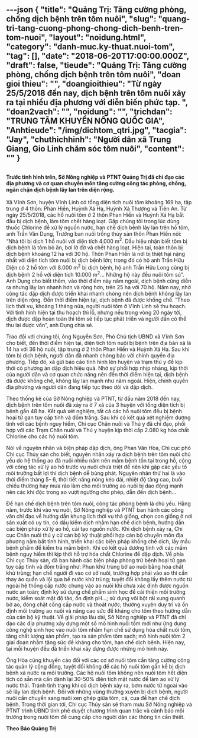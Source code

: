 ---json
{
    "title": "Quảng Trị: Tăng cường phòng, chống dịch bệnh trên tôm nuôi",
    "slug": "quang-tri-tang-cuong-phong-chong-dich-benh-tren-tom-nuoi",
    "layout": "noidung.html",
    "category": "danh-muc.ky-thuat.nuoi-tom",
    "tag": [],
    "date": "2018-06-20T17:00:00.000Z",
    "draft": false,
    "tieude": "Quảng Trị: Tăng cường phòng, chống dịch bệnh trên tôm nuôi",
    "doan gioi thieu": "",
    "doangioithieu": "Từ ngày 25/5/2018 đến nay, dịch bệnh trên tôm nuôi xảy ra tại nhiều địa phương với diễn biến phức tạp. ",
    "doan2vach": "",
    "noidung": "",
    "trichdan": "TRUNG TÂM KHUYẾN NÔNG QUỐC GIA",
    "Anhtieude": "/img/dichtom_qtri.jpg",
    "tacgia": "Jay",
    "chuthichhinh": "Người dân xã Trung Giang, Gio Linh chăm sóc tôm nuôi",
    "__content__": ""
}
---
<h2><span style="font-size:14px">Trước t&igrave;nh h&igrave;nh tr&ecirc;n, Sở N&ocirc;ng nghiệp v&agrave; PTNT Quảng Trị đ&atilde; chỉ đạo c&aacute;c địa phương v&agrave; cơ quan chuy&ecirc;n m&ocirc;n tăng cường c&ocirc;ng t&aacute;c ph&ograve;ng, chống, ngăn chặn dịch bệnh l&acirc;y lan tr&ecirc;n diện rộng.</span></h2>

<ul>
</ul>

<p><span style="font-size:14px">X&atilde; Vĩnh Sơn, huyện Vĩnh Linh c&oacute; tổng diện t&iacute;ch nu&ocirc;i t&ocirc;m khoảng 169 ha, tập trung ở 4 th&ocirc;n: Phan Hiền, Huỳnh X&aacute; Hạ, Huỳnh X&aacute; Thượng v&agrave; Ti&ecirc;n An. Từ ng&agrave;y 25/5/2018, c&aacute;c hồ nu&ocirc;i t&ocirc;m ở 2 th&ocirc;n Phan Hiền v&agrave; Huỳnh X&aacute; Hạ bắt đầu bị dịch bệnh, l&agrave;m t&ocirc;m chết h&agrave;ng loạt. Gặp ch&uacute;ng t&ocirc;i trong l&uacute;c d&ugrave;ng thuốc Chlorine để xử l&yacute; nguồn nước, hạn chế dịch bệnh l&acirc;y lan tr&ecirc;n hồ t&ocirc;m, anh Trần Văn Dụng, Trưởng ban nu&ocirc;i trồng thủy sản th&ocirc;n Phan Hiền n&oacute;i: &ldquo;Nh&agrave; t&ocirc;i bị dịch 1 hồ nu&ocirc;i với diện t&iacute;ch 4.000 m<sup>2</sup>. Dấu hiệu nhận biết t&ocirc;m bị dịch bệnh l&agrave; t&ocirc;m bỏ ăn, bơi lờ đờ v&agrave; chết h&agrave;ng loạt. Hiện tại, to&agrave;n th&ocirc;n bị dịch bệnh khoảng 12 ha với 30 hộ. Th&ocirc;n Phan Hiền l&agrave; nơi bị thiệt hại nặng nhất với diện t&iacute;ch t&ocirc;m nu&ocirc;i bị dịch bệnh lớn; trong đ&oacute; c&oacute; hộ anh Trần Hữu Diện c&oacute; 2 hồ t&ocirc;m với 8.000 m<sup>2</sup>&nbsp;bị dịch bệnh, hộ anh Trần Hữu Long cũng bị dịch bệnh 2 hồ với diện t&iacute;ch 10.000 m<sup>2</sup>&hellip; Những hộ n&agrave;y đều nu&ocirc;i t&ocirc;m s&uacute;&rdquo;. Anh Dụng cho biết th&ecirc;m, v&agrave;o thời điểm n&agrave;y năm ngo&aacute;i, dịch bệnh cũng diễn ra nhưng l&acirc;y lan nhanh hơn v&agrave; rộng hơn, tr&ecirc;n 25 ha với 70 hộ. Năm nay, nhờ c&ocirc;ng t&aacute;c dập dịch được triển khai nhanh ch&oacute;ng n&ecirc;n dịch bệnh kh&ocirc;ng l&acirc;y lan tr&ecirc;n diện rộng. Đến thời điểm hiện tại, dịch bệnh đ&atilde; được khống chế. &ldquo;Theo lịch thời vụ, khoảng 1 th&aacute;ng nữa, người nu&ocirc;i t&ocirc;m ở Vĩnh Linh sẽ thu hoạch. Với t&igrave;nh h&igrave;nh hiện tại thu hoạch th&igrave; lỗ, nhưng nếu trong v&ograve;ng 20 ng&agrave;y tới, dịch được dập ho&agrave;n to&agrave;n th&igrave; t&ocirc;m sẽ tiếp tục ph&aacute;t triển v&agrave; người d&acirc;n c&oacute; thể thu lại được vốn&rdquo;, anh Dụng chia sẻ.</span></p>

<p><span style="font-size:14px">Trao đổi với ch&uacute;ng t&ocirc;i, &ocirc;ng Nguyễn Sơn, Ph&oacute; Chủ tịch UBND x&atilde; Vĩnh Sơn cho biết, đến thời điểm hiện tại, diện t&iacute;ch t&ocirc;m nu&ocirc;i bị bệnh tr&ecirc;n địa b&agrave;n x&atilde; l&agrave; 14 ha với 36 hộ nu&ocirc;i, tập trung ở 2 th&ocirc;n Phan Hiền v&agrave; Huỳnh X&aacute; Hạ. Sau khi t&ocirc;m bị dịch bệnh, người d&acirc;n đ&atilde; nhanh ch&oacute;ng b&aacute;o với ch&iacute;nh quyền địa phương. Tiếp đ&oacute;, x&atilde; gửi b&aacute;o c&aacute;o t&igrave;nh h&igrave;nh l&ecirc;n huyện v&agrave; trạm th&uacute; y để kịp thời c&oacute; phương &aacute;n dập dịch hiệu quả. Nhờ sự phối hợp nhịp nh&agrave;ng, kịp thời của người d&acirc;n v&agrave; cơ quan chức năng n&ecirc;n đến thời điểm hiện tại, dịch bệnh đ&atilde; được khống chế, kh&ocirc;ng l&acirc;y lan mạnh như năm ngo&aacute;i. Hiện, ch&iacute;nh quyền địa phương v&agrave; người d&acirc;n đang tiếp tục theo d&otilde;i v&agrave; dập dịch.</span></p>

<p><span style="font-size:14px">Theo thống k&ecirc; của Sở N&ocirc;ng nghiệp v&agrave; PTNT, từ đầu năm 2018 đến nay, dịch bệnh tr&ecirc;n t&ocirc;m nu&ocirc;i đ&atilde; xảy ra ở 7 x&atilde; của 3 huyện với tổng diện t&iacute;ch bị bệnh gần 48 ha. Kết quả x&eacute;t nghiệm, tất cả c&aacute;c hồ nu&ocirc;i t&ocirc;m đều bị bệnh hoại tử gan tụy cấp t&iacute;nh v&agrave; đốm trắng. Sau khi c&oacute; kết quả x&eacute;t nghiệm dương t&iacute;nh với c&aacute;c bệnh nguy hiểm, Chi cục Chăn nu&ocirc;i v&agrave; Th&uacute; y đ&atilde; chỉ đạo, phối hợp với c&aacute;c Trạm Chăn nu&ocirc;i v&agrave; Th&uacute; y huyện kịp thời cấp 2.080 kg h&oacute;a chất Chlorine cho c&aacute;c hộ nu&ocirc;i t&ocirc;m.</span></p>

<p><span style="font-size:14px">N&oacute;i về nguy&ecirc;n nh&acirc;n v&agrave; biện ph&aacute;p dập dịch, &ocirc;ng Phan Văn H&ograve;a, Chi cục ph&oacute; Chi cục Thủy sản cho biết, nguy&ecirc;n nh&acirc;n xảy ra dịch bệnh tr&ecirc;n t&ocirc;m nu&ocirc;i chủ yếu do hệ thống ao đ&atilde; nu&ocirc;i nhiều năm n&ecirc;n mầm bệnh tồn tại trong hồ, cộng với c&ocirc;ng t&aacute;c xử l&yacute; ao hồ trước vụ nu&ocirc;i chưa triệt để n&ecirc;n khi gặp c&aacute;c yếu tố m&ocirc;i trường bất lợi th&igrave; dịch bệnh dễ b&ugrave;ng ph&aacute;t. Nguy&ecirc;n nh&acirc;n thứ hai l&agrave; v&agrave;o thời điểm th&aacute;ng 5- 6, thời tiết nắng n&oacute;ng k&eacute;o d&agrave;i, nhiệt độ tăng cao, buổi chiều thường hay mưa r&agrave;o l&agrave;m cho m&ocirc;i trường ao nu&ocirc;i bị dao động mạnh n&ecirc;n c&aacute;c kh&iacute; độc trong ao vượt ngưỡng cho ph&eacute;p, dẫn đến dịch bệnh&hellip;</span></p>

<p><span style="font-size:14px">Để hạn chế dịch bệnh tr&ecirc;n t&ocirc;m nu&ocirc;i, c&ocirc;ng t&aacute;c ph&ograve;ng bệnh l&agrave; chủ yếu. Hằng năm, trước khi v&agrave;o vụ nu&ocirc;i, Sở N&ocirc;ng nghiệp v&agrave; PTNT ban h&agrave;nh c&aacute;c c&ocirc;ng văn chỉ đạo về hướng dẫn khung lịch thời vụ thả giống, chọn con giống ở nơi sản xuất c&oacute; uy t&iacute;n, c&oacute; dấu kiểm dịch nhằm hạn chế dịch bệnh, hướng dẫn c&aacute;c biện ph&aacute;p xử l&yacute; ao hồ, cải tạo nguồn nước. Khi dịch bệnh xảy ra, Chi cục Chăn nu&ocirc;i th&uacute; y cử c&aacute;n bộ kỹ thuật phối hợp c&aacute;n bộ chuy&ecirc;n m&ocirc;n địa phương nắm bắt t&igrave;nh h&igrave;nh, triển khai c&aacute;c biện ph&aacute;p khống chế dịch, lấy mẫu bệnh phẩm để kiểm tra mầm bệnh. Khi c&oacute; kết quả dương t&iacute;nh với c&aacute;c mầm bệnh nguy hiểm th&igrave; kịp thời hỗ trợ h&oacute;a chất Chlorine để dập dịch. Về ph&iacute;a Chi cục Thủy sản, đ&atilde; ban h&agrave;nh c&aacute;c biện ph&aacute;p ph&ograve;ng trừ bệnh hoại tử gan tụy cấp t&iacute;nh v&agrave; đốm trắng như: Phun khử tr&ugrave;ng bờ ao nu&ocirc;i bằng h&oacute;a chất khử tr&ugrave;ng; hạn chế người đi v&agrave;o cơ sở nu&ocirc;i, trường hợp phải v&agrave;o ao th&igrave; cần thay &aacute;o quần v&agrave; lội qua bể nước khử tr&ugrave;ng; tuyệt đối kh&ocirc;ng lấy th&ecirc;m nước từ ngo&agrave;i hệ thống cấp nước chung v&agrave;o ao nu&ocirc;i khi chưa x&aacute;c định được nguồn nước an to&agrave;n; định kỳ sử dụng chế phẩm sinh học để cải thiện m&ocirc;i trường nước, kiểm so&aacute;t mật độ tảo, ổn định pH&hellip;; sử dụng v&ocirc;i bột rải xung quanh bờ ao, đ&oacute;ng chặt cống cấp nước v&agrave; tho&aacute;t nước; thường xuy&ecirc;n duy tr&igrave; v&agrave; ổn định m&ocirc;i trường ao nu&ocirc;i v&agrave; n&acirc;ng cao sức đề kh&aacute;ng cho t&ocirc;m theo hướng dẫn của c&aacute;n bộ kỹ thuật. Về giải ph&aacute;p l&acirc;u d&agrave;i, Sở N&ocirc;ng nghiệp v&agrave; PTNT đ&atilde; chỉ đạo c&aacute;c địa phương x&acirc;y dựng một số m&ocirc; h&igrave;nh nu&ocirc;i t&ocirc;m mới như ứng dụng c&ocirc;ng nghệ sinh học v&agrave;o nu&ocirc;i t&ocirc;m nhằm hạn chế sử dụng h&oacute;a chất nu&ocirc;i t&ocirc;m, tăng chất lượng sản phẩm, tạo ra sản phẩm t&ocirc;m sạch; m&ocirc; h&igrave;nh nu&ocirc;i t&ocirc;m 2 giai đoạn nhằm tăng sức đề kh&aacute;ng cho t&ocirc;m, hạn chế dịch bệnh. Hiện nay, tại mỗi huyện đều đ&atilde; triển khai x&acirc;y dựng được những m&ocirc; h&igrave;nh n&agrave;y.</span></p>

<p><span style="font-size:14px">&Ocirc;ng H&ograve;a cũng khuyến c&aacute;o đối với c&aacute;c cơ sở nu&ocirc;i t&ocirc;m cần tăng cường c&ocirc;ng t&aacute;c quản l&yacute; cộng đồng, tuyệt đối kh&ocirc;ng để c&aacute;c hộ nu&ocirc;i t&ocirc;m gần kề bị dịch bệnh xả nước ra m&ocirc;i trường. C&aacute;c hộ nu&ocirc;i t&ocirc;m kh&ocirc;ng n&ecirc;n nu&ocirc;i t&ocirc;m hết diện t&iacute;ch c&oacute; sẵn m&agrave; cần d&agrave;nh lại 30-50% diện t&iacute;ch mặt nước để l&agrave;m ao xử l&yacute; nước thải. Tr&aacute;nh t&igrave;nh trạng khi c&oacute; dịch bệnh xảy ra, bơm nước từ ngo&agrave;i v&agrave;o sẽ l&acirc;y lan dịch bệnh. Đối với những v&ugrave;ng thường xuy&ecirc;n bị dịch bệnh, người nu&ocirc;i cần chuyển sang nu&ocirc;i xen gh&eacute;p giữa t&ocirc;m, c&aacute;, cua để hạn chế dịch bệnh. Trong thời gian tới, Chi cục Thủy sản sẽ tham mưu Sở N&ocirc;ng nghiệp v&agrave; PTNT tr&igrave;nh UBND tỉnh ph&ecirc; duyệt chương tr&igrave;nh quan trắc v&agrave; cảnh b&aacute;o m&ocirc;i trường trong nu&ocirc;i t&ocirc;m để cung cấp cho người d&acirc;n c&aacute;c th&ocirc;ng tin cần thiết.</span></p>

<p><span style="font-size:14px"><strong>Theo B&aacute;o Quảng Trị</strong></span></p>
